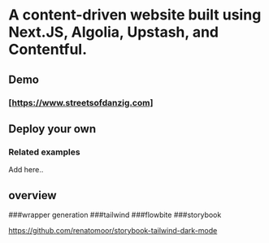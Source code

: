 # A content-driven website built using Next.JS, Algolia, Upstash, and Contentful.


## Demo

### [https://www.streetsofdanzig.com]

## Deploy your own


### Related examples

Add here..

## overview
###wrapper generation
###tailwind
###flowbite
###storybook


https://github.com/renatomoor/storybook-tailwind-dark-mode


